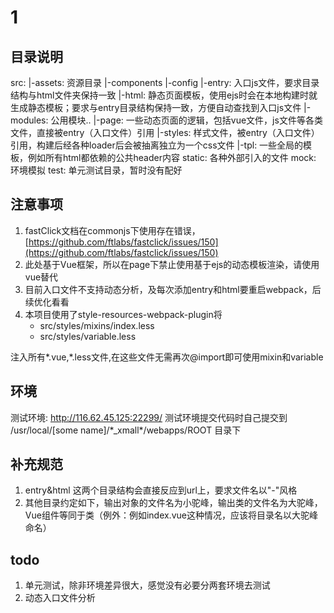 # 1

## 目录说明

src:
|-assets:      资源目录
|-components
|-config
|-entry:       入口js文件，要求目录结构与html文件夹保持一致
|-html:        静态页面模板，使用ejs时会在本地构建时就生成静态模板；要求与entry目录结构保持一致，方便自动查找到入口js文件
|-modules:     公用模块..
|-page:        一些动态页面的逻辑，包括vue文件，js文件等各类文件，直接被entry（入口文件）引用
|-styles:       样式文件，被entry（入口文件）引用，构建后经各种loader后会被抽离独立为一个css文件
|-tpl:         一些全局的模板，例如所有html都依赖的公共header内容
static:        各种外部引入的文件
mock:          环境模拟
test:          单元测试目录，暂时没有配好

## 注意事项

1. fastClick文档在commonjs下使用存在错误， [https://github.com/ftlabs/fastclick/issues/150](https://github.com/ftlabs/fastclick/issues/150)
2. 此处基于Vue框架，所以在page下禁止使用基于ejs的动态模板渲染，请使用vue替代
3. 目前入口文件不支持动态分析，及每次添加entry和html要重启webpack，后续优化看看
4. 本项目使用了style-resources-webpack-plugin将
   * src/styles/mixins/index.less
   * src/styles/variable.less

 注入所有*.vue,*.less文件,在这些文件无需再次@import即可使用mixin和variable

## 环境

测试环境: http://116.62.45.125:22299/
测试环境提交代码时自己提交到 /usr/local/[some name]/\*\_xmall\*/webapps/ROOT 目录下

## 补充规范

1. entry&html 这两个目录结构会直接反应到url上，要求文件名以"-"风格
2. 其他目录约定如下，输出对象的文件名为小驼峰，输出类的文件名为大驼峰，Vue组件等同于类（例外：例如index.vue这种情况，应该将目录名以大驼峰命名）

## todo

1. 单元测试，除非环境差异很大，感觉没有必要分两套环境去测试
2. 动态入口文件分析
